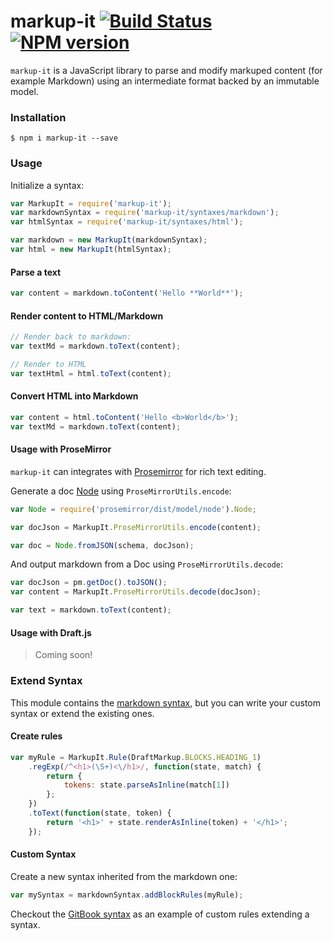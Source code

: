 # markup-it [![Build Status](https://travis-ci.org/GitbookIO/markup-it.svg?branch=master)](https://travis-ci.org/GitbookIO/markup-it) [![NPM version](https://badge.fury.io/js/markup-it.svg)](http://badge.fury.io/js/markup-it)

`markup-it` is a JavaScript library to parse and modify markuped content (for example Markdown) using an intermediate format backed by an immutable model.


### Installation

```
$ npm i markup-it --save
```

### Usage

Initialize a syntax:

```js
var MarkupIt = require('markup-it');
var markdownSyntax = require('markup-it/syntaxes/markdown');
var htmlSyntax = require('markup-it/syntaxes/html');

var markdown = new MarkupIt(markdownSyntax);
var html = new MarkupIt(htmlSyntax);
```

#### Parse a text

```js
var content = markdown.toContent('Hello **World**');
```

#### Render content to HTML/Markdown

```js
// Render back to markdown:
var textMd = markdown.toText(content);

// Render to HTML
var textHtml = html.toText(content);
```

#### Convert HTML into Markdown

```js
var content = html.toContent('Hello <b>World</b>');
var textMd = markdown.toText(content);
```

#### Usage with ProseMirror


`markup-it` can integrates with [Prosemirror](http://prosemirror.net) for rich text editing.

Generate a doc [Node](https://prosemirror.net/guide/doc.html#nodes) using `ProseMirrorUtils.encode`:

```js
var Node = require('prosemirror/dist/model/node').Node;

var docJson = MarkupIt.ProseMirrorUtils.encode(content);

var doc = Node.fromJSON(schema, docJson);
```

And output markdown from a Doc using `ProseMirrorUtils.decode`:

```js
var docJson = pm.getDoc().toJSON();
var content = MarkupIt.ProseMirrorUtils.decode(docJson);

var text = markdown.toText(content);
```

#### Usage with Draft.js

> Coming soon!

### Extend Syntax

This module contains the [markdown syntax](./syntaxes/markdown), but you can write your custom syntax or extend the existing ones.

#### Create rules

```js
var myRule = MarkupIt.Rule(DraftMarkup.BLOCKS.HEADING_1)
    .regExp(/^<h1>(\S+)<\/h1>/, function(state, match) {
        return {
            tokens: state.parseAsInline(match[1])
        };
    })
    .toText(function(state, token) {
        return '<h1>' + state.renderAsInline(token) + '</h1>';
    });
```

#### Custom Syntax

Create a new syntax inherited from the markdown one:

```js
var mySyntax = markdownSyntax.addBlockRules(myRule);
```

Checkout the [GitBook syntax](https://github.com/GitbookIO/draft-markup/blob/master/syntaxes/gitbook/index.js) as an example of custom rules extending a syntax.
